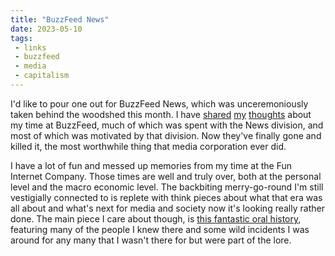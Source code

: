 ```yaml
---
title: "BuzzFeed News"
date: 2023-05-10
tags:
 - links
 - buzzfeed
 - media
 - capitalism
---
```


I'd like to pour one out for BuzzFeed News, which was unceremoniously taken behind the woodshed this month. I have [shared](/post/2022-02-14-they-give-it-away/) [my](/a-year-in-ads/) [thoughts](/the-layoff-business) about my time at BuzzFeed, much of which was spent with the News division, and most of which was motivated by that division. Now they've finally gone and killed it, the most worthwhile thing that media corporation ever did.

I have a lot of fun and messed up memories from my time at the Fun Internet Company. Those times are well and truly over, both at the personal level and the macro economic level. The backbiting merry-go-round I'm still vestigially connected to is replete with think pieces about what that era was all about and what's next for media and society now it's looking really rather done. The main piece I care about though, is [this fantastic oral history](https://www.buzzfeed.com/buzzfeednews/buzzfeed-news-oral-history-2012-2023), featuring many of the people I knew there and some wild incidents I was around for any many that I wasn't there for but were part of the lore.